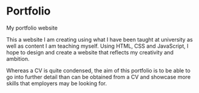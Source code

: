 # Portfolio
My portfolio website


This a website I am creating using what I have been taught at university as well as content I am teaching myself. Using HTML, CSS and JavaScript,
I hope to design and create a website that reflects my creativity and ambition.


Whereas a CV is quite condensed, the aim of this portfolio is to be able to go into further detail than can be obtained from a CV and showcase 
more skills that employers may be looking for.
